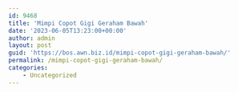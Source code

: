 ```yaml
---
id: 9468
title: 'Mimpi Copot Gigi Geraham Bawah'
date: '2023-06-05T13:23:00+00:00'
author: admin
layout: post
guid: 'https://bos.awn.biz.id/mimpi-copot-gigi-geraham-bawah/'
permalink: /mimpi-copot-gigi-geraham-bawah/
categories:
    - Uncategorized
---
```


